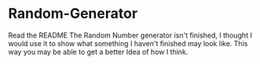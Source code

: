 # Random-Generator
Read the README
The Random Number generator isn't finished, I thought I would use it to show what something I haven't finished may look like.
This way you may be able to get a better Idea of how I think.
